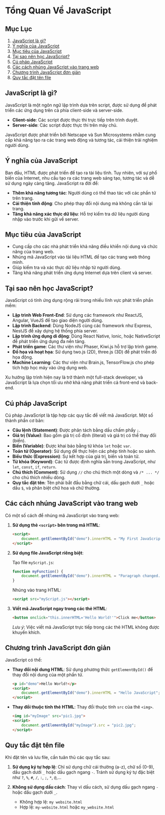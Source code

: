 # Tổng Quan Về JavaScript

## Mục Lục

1. [JavaScript là gì?](#javascript-là-gì)
2. [Ý nghĩa của JavaScript](#ý-nghĩa-của-javascript)
3. [Mục tiêu của JavaScript](#mục-tiêu-của-javascript)
4. [Tại sao nên học JavaScript?](#tại-sao-nên-học-javascript)
5. [Cú pháp JavaScript](#cú-pháp-javascript)
6. [Các cách nhúng JavaScript vào trang web](#các-cách-nhúng-javascript-vào-trang-web)
7. [Chương trình JavaScript đơn giản](#chương-trình-javascript-đơn-giản)
8. [Quy tắc đặt tên file](#quy-tắc-đặt-tên-file)

## JavaScript là gì?

JavaScript là một ngôn ngữ lập trình dựa trên script, được sử dụng để phát triển các ứng dụng trên cả phía client-side và server-side.

- **Client-side**: Các script được thực thi trực tiếp trên trình duyệt.
- **Server-side**: Các script được thực thi trên máy chủ.

JavaScript được phát triển bởi Netscape và Sun Microsystems nhằm cung cấp khả năng tạo ra các trang web động và tương tác, cải thiện trải nghiệm người dùng.

## Ý nghĩa của JavaScript

Ban đầu, HTML được phát triển để tạo ra tài liệu tĩnh. Tuy nhiên, với sự phổ biến của Internet, nhu cầu tạo ra các trang web sáng tạo, tương tác và dễ sử dụng ngày càng tăng. JavaScript ra đời để:

- **Thêm khả năng tương tác**: Người dùng có thể thao tác với các phần tử trên trang.
- **Cải thiện tính động**: Cho phép thay đổi nội dung mà không cần tải lại trang.
- **Tăng khả năng xác thực dữ liệu**: Hỗ trợ kiểm tra dữ liệu người dùng nhập vào trước khi gửi về server.

## Mục tiêu của JavaScript

- Cung cấp cho các nhà phát triển khả năng điều khiển nội dung và chức năng của trang web.
- Nhúng mã JavaScript vào tài liệu HTML để tạo các trang web thông minh.
- Giúp kiểm tra và xác thực dữ liệu nhập từ người dùng.
- Tăng khả năng phát triển ứng dụng Internet dựa trên client và server.

## Tại sao nên học JavaScript?

JavaScript có tính ứng dụng rộng rãi trong nhiều lĩnh vực phát triển phần mềm:

- **Lập trình Web Front-End**: Sử dụng các framework như ReactJS, Angular, VueJS để tạo giao diện người dùng.
- **Lập trình Backend**: Dùng NodeJS cùng các framework như Express, NestJS để xây dựng hệ thống phía server.
- **Lập trình ứng dụng di động**: Dùng React Native, Ionic, hoặc NativeScript để phát triển ứng dụng đa nền tảng.
- **Phát triển game**: Các thư viện như Phaser, Kiwi.js hỗ trợ lập trình game.
- **Đồ họa và hoạt họa**: Sử dụng two.js (2D), three.js (3D) để phát triển đồ họa động.
- **Machine Learning**: Các thư viện như Brain.js, TensorFlow.js cho phép tích hợp học máy vào ứng dụng web.

Xu hướng lập trình hiện nay là trở thành một full-stack developer, và JavaScript là lựa chọn tối ưu nhờ khả năng phát triển cả front-end và back-end.

## Cú pháp JavaScript

Cú pháp JavaScript là tập hợp các quy tắc để viết mã JavaScript. Một số thành phần cơ bản:

- **Câu lệnh (Statement)**: Được phân tách bằng dấu chấm phẩy `;`.
- **Giá trị (Value)**: Bao gồm giá trị cố định (literal) và giá trị có thể thay đổi (biến).
- **Biến (Variable)**: Được khai báo bằng từ khóa `let` hoặc `var`.
- **Toán tử (Operator)**: Sử dụng để thực hiện các phép tính hoặc so sánh.
- **Biểu thức (Expression)**: Sự kết hợp của giá trị, biến và toán tử.
- **Từ khóa (Keyword)**: Các từ được định nghĩa sẵn trong JavaScript, như `let`, `const`, `if`, `return`.
- **Chú thích (Comment)**: Sử dụng `//` cho chú thích một dòng và `/* ... */` cho chú thích nhiều dòng.
- **Quy tắc đặt tên**: Tên phải bắt đầu bằng chữ cái, dấu gạch dưới `_` hoặc dấu `$`, và phân biệt chữ hoa và chữ thường.

## Các cách nhúng JavaScript vào trang web

Có một số cách để nhúng mã JavaScript vào trang web:

1. **Sử dụng thẻ `<script>` bên trong mã HTML**:

   ```html
   <script>
       document.getElementById("demo").innerHTML = "My First JavaScript";
   </script>
   ```

2. **Sử dụng file JavaScript riêng biệt**:

   Tạo file `myScript.js`:

   ```javascript
   function myFunction() {
       document.getElementById("demo").innerHTML = "Paragraph changed.";
   }
   ```

   Nhúng vào trang HTML:

   ```html
   <script src="myScript.js"></script>
   ```

3. **Viết mã JavaScript ngay trong các thẻ HTML**:

   ```html
   <button onclick="this.innerHTML='Hello World!'">Click me</button>
   ```

   *Lưu ý*: Việc viết mã JavaScript trực tiếp trong các thẻ HTML không được khuyến khích.

## Chương trình JavaScript đơn giản

JavaScript có thể:

- **Thay đổi nội dung HTML**: Sử dụng phương thức `getElementById()` để thay đổi nội dung của một phần tử.

  ```html
  <p id="demo">Hello World!</p>
  <script>
      document.getElementById("demo").innerHTML = "Hello JavaScript";
  </script>
  ```

- **Thay đổi thuộc tính thẻ HTML**: Thay đổi thuộc tính `src` của thẻ `<img>`.

  ```html
  <img id="myImage" src="pic1.jpg">
  <script>
      document.getElementById("myImage").src = "pic2.jpg";
  </script>
  ```

## Quy tắc đặt tên file

Khi đặt tên và lưu file, cần tuân thủ các quy tắc sau:

1. **Sử dụng ký tự hợp lệ**: Chỉ sử dụng chữ cái thường (a-z), chữ số (0-9), dấu gạch dưới `_` hoặc dấu gạch ngang `-`. Tránh sử dụng ký tự đặc biệt như `?`, `%`, `#`, `/`, `:`, `;`, `*`, `@`,...

2. **Không sử dụng dấu cách**: Thay vì dấu cách, sử dụng dấu gạch ngang `-` hoặc dấu gạch dưới `_`.

    - Không hợp lệ: `my website.html`
    - Hợp lệ: `my-website.html` hoặc `my_website.html`
